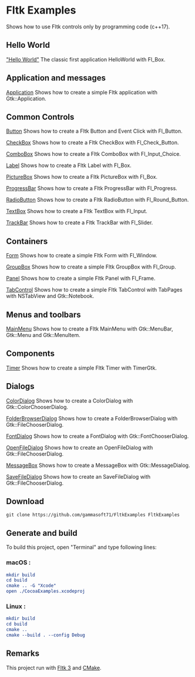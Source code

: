 
# Fltk Examples

Shows how to use Fltk controls only by programming code (c++17).

## Hello World

["Hello World"](src/HelloWorld) The classic first application HelloWorld with Fl_Box.

## Application and messages

[Application](src/Application) Shows how to create a simple Fltk application with Gtk::Application.

## Common Controls

[Button](src/Button) Shows how to create a Fltk Button and Event Click with Fl_Button.

[CheckBox](src/CheckBox) Shows how to create a Fltk CheckBox with Fl_Check_Button.

[ComboBox](src/ComboBox) Shows how to create a Fltk ComboBox with Fl_Input_Choice.

[Label](src/Label) Shows how to create a Fltk Label with Fl_Box.

[PictureBox](src/PictureBox) Shows how to create a Fltk PictureBox with Fl_Box.

[ProgressBar](src/ProgressBar) Shows how to create a Fltk ProgressBar with Fl_Progress.

[RadioButton](src/RadioButton) Shows how to create a Fltk RadioButton with Fl_Round_Button.

[TextBox](src/TextBox) Shows how to create a Fltk TextBox with Fl_Input.

[TrackBar](src/TrackBar) Shows how to create a Fltk TrackBar with Fl_Slider.

## Containers

[Form](src/Form) Shows how to create a simple Fltk Form with Fl_Window.

[GroupBox](src/GroupBox) Shows how to create a simple Fltk GroupBox with Fl_Group.

[Panel](src/Panel) Shows how to create a simple Fltk Panel with Fl_Frame.

[TabControl](src/TabControl) Shows how to create a simple Fltk TabControl with TabPages with NSTabView and Gtk::Notebook.

## Menus and toolbars

[MainMenu](src/MainMenu) Shows how to create a Fltk MainMenu with Gtk::MenuBar, Gtk::Menu and Gtk::MenuItem.

## Components

[Timer](src/Timer) Shows how to create a simple Fltk Timer with TimerGtk.

## Dialogs

[ColorDialog](src/ColorDialog) Shows how to create a ColorDialog with Gtk::ColorChooserDialog.

[FolderBrowserDialog](src/FolderBrowserDialog) Shows how to create a FolderBrowserDialog with Gtk::FileChooserDialog.

[FontDialog](src/FontDialog) Shows how to create a FontDialog with Gtk::FontChooserDialog.

[OpenFileDialog](src/OpenFileDialog) Shows how to create an OpenFileDialog with Gtk::FileChooserDialog.

[MessageBox](src/MessageBox) Shows how to create a MessageBox with Gtk::MessageDialog.

[SaveFileDialog](src/SaveFileDialog) Shows how to create an SaveFileDialog with Gtk::FileChooserDialog.

## Download

``` shell
git clone https://github.com/gammasoft71/FltkExamples FltkExamples
```

## Generate and build

To build this project, open "Terminal" and type following lines:

### macOS :

``` cmake
mkdir build
cd build
cmake .. -G "Xcode"
open ./CocoaExamples.xcodeproj
```


### Linux :

``` cmake
mkdir build
cd build
cmake .. 
cmake --build . --config Debug
```

## Remarks

This project run with [Fltk 3](https://www.Fltk.org) and [CMake](https://cmake.org).
